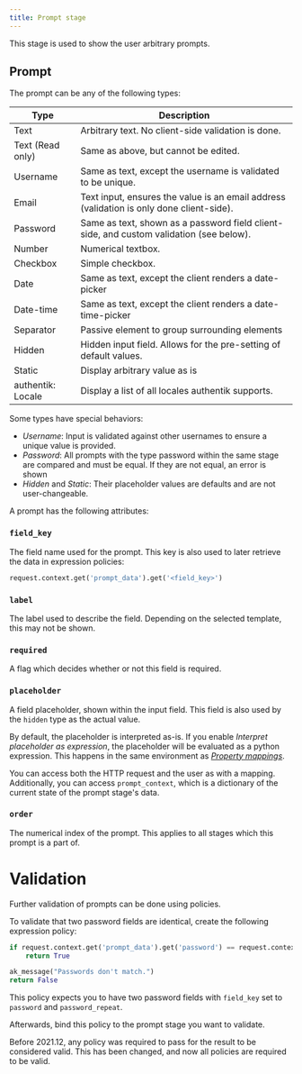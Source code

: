 ```yaml
---
title: Prompt stage
---
```


This stage is used to show the user arbitrary prompts.

## Prompt

The prompt can be any of the following types:

| Type              | Description                                                                              |
| ----------------- | ---------------------------------------------------------------------------------------- |
| Text              | Arbitrary text. No client-side validation is done.                                       |
| Text (Read only)  | Same as above, but cannot be edited.                                                     |
| Username          | Same as text, except the username is validated to be unique.                             |
| Email             | Text input, ensures the value is an email address (validation is only done client-side). |
| Password          | Same as text, shown as a password field client-side, and custom validation (see below).  |
| Number            | Numerical textbox.                                                                       |
| Checkbox          | Simple checkbox.                                                                         |
| Date              | Same as text, except the client renders a date-picker                                    |
| Date-time         | Same as text, except the client renders a date-time-picker                               |
| Separator         | Passive element to group surrounding elements                                            |
| Hidden            | Hidden input field. Allows for the pre-setting of default values.                        |
| Static            | Display arbitrary value as is                                                            |
| authentik: Locale | Display a list of all locales authentik supports.                                        |

Some types have special behaviors:

-   _Username_: Input is validated against other usernames to ensure a unique value is provided.
-   _Password_: All prompts with the type password within the same stage are compared and must be equal. If they are not equal, an error is shown
-   _Hidden_ and _Static_: Their placeholder values are defaults and are not user-changeable.

A prompt has the following attributes:

### `field_key`

The field name used for the prompt. This key is also used to later retrieve the data in expression policies:

```python
request.context.get('prompt_data').get('<field_key>')
```

### `label`

The label used to describe the field. Depending on the selected template, this may not be shown.

### `required`

A flag which decides whether or not this field is required.

### `placeholder`

A field placeholder, shown within the input field. This field is also used by the `hidden` type as the actual value.

By default, the placeholder is interpreted as-is. If you enable _Interpret placeholder as expression_, the placeholder
will be evaluated as a python expression. This happens in the same environment as [_Property mappings_](../../../property-mappings/expression).

You can access both the HTTP request and the user as with a mapping. Additionally, you can access `prompt_context`, which is a dictionary of the current state of the prompt stage's data.

### `order`

The numerical index of the prompt. This applies to all stages which this prompt is a part of.

# Validation

Further validation of prompts can be done using policies.

To validate that two password fields are identical, create the following expression policy:

```python
if request.context.get('prompt_data').get('password') == request.context.get('prompt_data').get('password_repeat'):
    return True

ak_message("Passwords don't match.")
return False
```

This policy expects you to have two password fields with `field_key` set to `password` and `password_repeat`.

Afterwards, bind this policy to the prompt stage you want to validate.

Before 2021.12, any policy was required to pass for the result to be considered valid. This has been changed, and now all policies are required to be valid.
